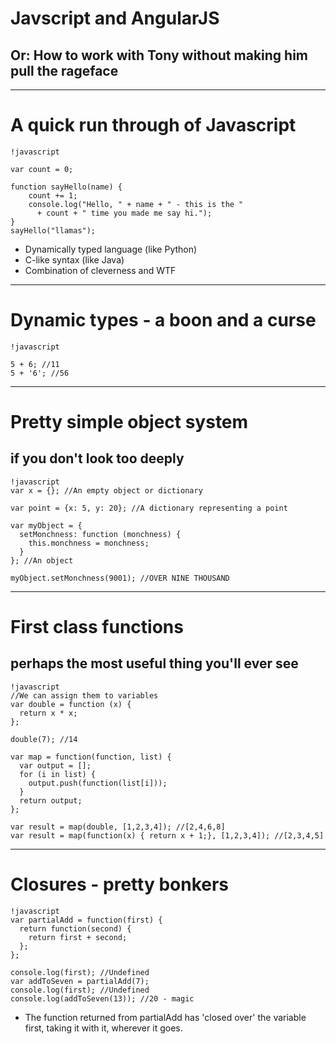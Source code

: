 # Javscript and AngularJS
## Or: How to work with Tony without making him pull the rageface

-----

# A quick run through of Javascript

    !javascript

    var count = 0;

    function sayHello(name) {
        count += 1;
        console.log("Hello, " + name + " - this is the "
          + count + " time you made me say hi.");
    }
    sayHello("llamas");

* Dynamically typed language (like Python)
* C-like syntax (like Java)
* Combination of cleverness and WTF

-----

# Dynamic types - a boon and a curse

    !javascript

    5 + 6; //11
    5 + '6'; //56

-----

# Pretty simple object system
## if you don't look too deeply

    !javascript
    var x = {}; //An empty object or dictionary

    var point = {x: 5, y: 20}; //A dictionary representing a point

    var myObject = {
      setMonchness: function (monchness) {
        this.monchness = monchness;
      }
    }; //An object

    myObject.setMonchness(9001); //OVER NINE THOUSAND

-----
    
# First class functions
## perhaps the most useful thing you'll ever see

    !javascript
    //We can assign them to variables
    var double = function (x) {
      return x * x;
    };

    double(7); //14

    var map = function(function, list) {
      var output = [];
      for (i in list) {
        output.push(function(list[i]));
      }
      return output;
    };

    var result = map(double, [1,2,3,4]); //[2,4,6,8]
    var result = map(function(x) { return x + 1;}, [1,2,3,4]); //[2,3,4,5]

-----

# Closures - pretty bonkers

    !javascript
    var partialAdd = function(first) {
      return function(second) {
        return first + second;
      };
    };

    console.log(first); //Undefined
    var addToSeven = partialAdd(7);
    console.log(first); //Undefined
    console.log(addToSeven(13)); //20 - magic

* The function returned from partialAdd has 'closed over' the variable first, taking it with it, wherever it goes.
